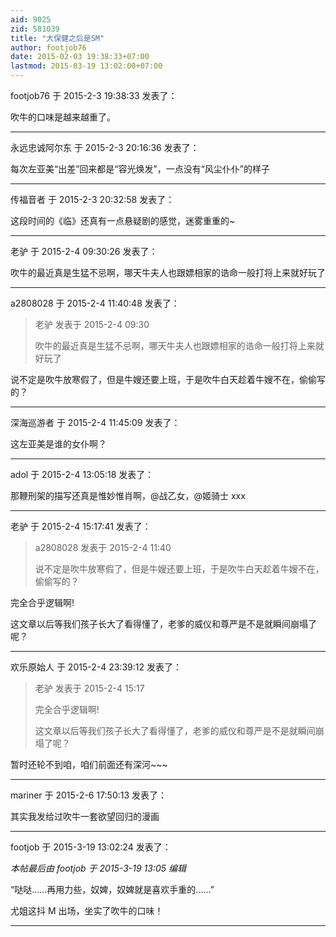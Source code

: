 ```yaml
---
aid: 9025
zid: 581039
title: "大保健之后是SM"
author: footjob76
date: 2015-02-03 19:38:33+07:00
lastmod: 2015-03-19 13:02:00+07:00
---
```


footjob76 于 2015-2-3 19:38:33 发表了：

吹牛的口味是越来越重了。

---

永远忠诚阿尔东 于 2015-2-3 20:16:36 发表了：

每次左亚美“出差”回来都是“容光焕发”，一点没有“风尘仆仆”的样子

---

传福音者 于 2015-2-3 20:32:58 发表了：

这段时间的《临》还真有一点悬疑剧的感觉，迷雾重重的~

---

老驴 于 2015-2-4 09:30:26 发表了：

吹牛的最近真是生猛不忌啊，哪天牛夫人也跟嫖相家的诰命一般打将上来就好玩了

---

a2808028 于 2015-2-4 11:40:48 发表了：

> 老驴 发表于 2015-2-4 09:30
>
> 吹牛的最近真是生猛不忌啊，哪天牛夫人也跟嫖相家的诰命一般打将上来就好玩了

说不定是吹牛放寒假了，但是牛嫂还要上班，于是吹牛白天趁着牛嫂不在，偷偷写的？

---

深海巡游者 于 2015-2-4 11:45:09 发表了：

这左亚美是谁的女仆啊？

---

adol 于 2015-2-4 13:05:18 发表了：

那鞭刑架的描写还真是惟妙惟肖啊，@战乙女，@姬骑士 xxx

---

老驴 于 2015-2-4 15:17:41 发表了：

> a2808028 发表于 2015-2-4 11:40
>
> 说不定是吹牛放寒假了，但是牛嫂还要上班，于是吹牛白天趁着牛嫂不在，偷偷写的？

完全合乎逻辑啊!

这文章以后等我们孩子长大了看得懂了，老爹的威仪和尊严是不是就瞬间崩塌了呢？

---

欢乐原始人 于 2015-2-4 23:39:12 发表了：

> 老驴 发表于 2015-2-4 15:17
>
> 完全合乎逻辑啊!
>
> 这文章以后等我们孩子长大了看得懂了，老爹的威仪和尊严是不是就瞬间崩塌了呢？

暂时还轮不到咱，咱们前面还有深河~~~

---

mariner 于 2015-2-6 17:50:13 发表了：

其实我发给过吹牛一套欲望回归的漫画

---

footjob 于 2015-3-19 13:02:24 发表了：

_本帖最后由 footjob 于 2015-3-19 13:05 编辑_

“哒哒......再用力些，奴婢，奴婢就是喜欢手重的......”

尤姐这抖 M 出场，坐实了吹牛的口味！

---
